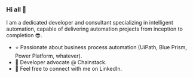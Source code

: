 ### Hi all 👋

I am a dedicated developer and consultant specializing in intelligent automation, capable of delivering automation projects from inception to completion 😎.

- ⭐ Passionate about business process automation (UiPath, Blue Prism, Power Platform, whatever).
- 🌱 Developer advocate @ Chainstack.
- 💬 Feel free to connect with me on LinkedIn.

